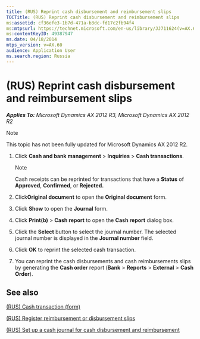 ```yaml
---
title: (RUS) Reprint cash disbursement and reimbursement slips
TOCTitle: (RUS) Reprint cash disbursement and reimbursement slips
ms:assetid: cf36efe3-1b7d-471a-b3dc-fd17c2fb94f4
ms:mtpsurl: https://technet.microsoft.com/en-us/library/JJ711624(v=AX.60)
ms:contentKeyID: 49387947
ms.date: 04/18/2014
mtps_version: v=AX.60
audience: Application User
ms.search.region: Russia
---
```


# (RUS) Reprint cash disbursement and reimbursement slips 


_**Applies To:** Microsoft Dynamics AX 2012 R3, Microsoft Dynamics AX 2012 R2_


> [!NOTE]
> <P>This topic has not been fully updated for Microsoft Dynamics AX 2012 R2.</P>



1.  Click **Cash and bank management** \> **Inquiries** \> **Cash transactions**.
    

    > [!NOTE]
    > <P>Cash receipts can be reprinted for transactions that have a <STRONG>Status</STRONG> of <STRONG>Approved</STRONG>, <STRONG>Confirmed</STRONG>, or <STRONG>Rejected.</STRONG></P>



2.  Click**Original document** to open the **Original document** form.

3.  Click **Show** to open the **Journal** form.

4.  Click **Print(b)** \> **Cash report** to open the **Cash report** dialog box.

5.  Click the **Select** button to select the journal number. The selected journal number is displayed in the **Journal number** field.

6.  Click **OK** to reprint the selected cash transaction.

7.  You can reprint the cash disbursements and cash reimbursements slips by generating the **Cash order** report (**Bank** \> **Reports** \> **External** \> **Cash Order**).

## See also

[(RUS) Cash transaction (form)](https://technet.microsoft.com/en-us/library/jj678547\(v=ax.60\))

[(RUS) Register reimbursement or disbursement slips](rus-register-reimbursement-or-disbursement-slips.md)

[(RUS) Set up a cash journal for cash disbursement and reimbursement](rus-set-up-a-cash-journal-for-cash-disbursement-and-reimbursement.md)

  


